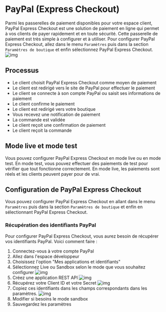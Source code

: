# PayPal (Express Checkout)

Parmi les passerelles de paiement disponibles pour votre espace client, PayPal Express Checkout est une solution de paiement en ligne qui permet à vos clients de payer rapidement et en toute sécurité. Cette passerelle de paiement est très simple à configurer et à utiliser.
Pour configurer PayPal Express Checkout, allez dans le menu `Paramètres` puis dans la section `Paramètres de boutique` et enfin sélectionnez PayPal Express Checkout.
![img](/img/next_gen/settings/store/payment_gateways/paypal_express_checkout/config.png)
## Processus
- Le client choisit PayPal Express Checkout comme moyen de paiement
- Le client est redirigé vers le site de PayPal pour effectuer le paiement
- Le client se connecte à son compte PayPal ou saisit ses informations de paiement
- Le client confirme le paiement
- Le client est redirigé vers votre boutique
- Vous recevez une notification de paiement
- La commande est validée
- Le client reçoit une confirmation de paiement
- Le client reçoit la commande
## Mode live et mode test
Vous pouvez configurer PayPal Express Checkout en mode live ou en mode test. En mode test, vous pouvez effectuer des paiements de test pour vérifier que tout fonctionne correctement. En mode live, les paiements sont réels et les clients peuvent payer pour de vrai.
## Configuration de PayPal Express Checkout
Vous pouvez configurer PayPal Express Checkout en allant dans le menu `Paramètres` puis dans la section `Paramètres de boutique` et enfin en sélectionnant PayPal Express Checkout.
### Récupération des identifiants PayPal
Pour configurer PayPal Express Checkout, vous aurez besoin de récupérer vos identifiants PayPal. Voici comment faire :
1. Connectez-vous à votre compte PayPal
2. Allez dans l'espace développeur
3. Choisissez l'option "Mes applications et identifiants"
4. Sélectionnez Live ou Sandbox selon le mode que vous souhaitez configurer
![img](/img/next_gen/settings/store/payment_gateways/paypal_express_checkout/app_rest.png)
5. Créez une application REST API
![img](/img/next_gen/settings/store/payment_gateways/paypal_express_checkout/create_app.png)
6. Récupérez votre Client ID et votre Secret
![img](/img/next_gen/settings/store/payment_gateways/paypal_express_checkout/keys.png)
7. Copiez ces identifiants dans les champs correspondants dans les paramètres.
![img](/img/next_gen/settings/store/payment_gateways/paypal_express_checkout/keys2.png)
8. Modifier si besoins le mode sandbox
9. Sauvegardez les paramètres
